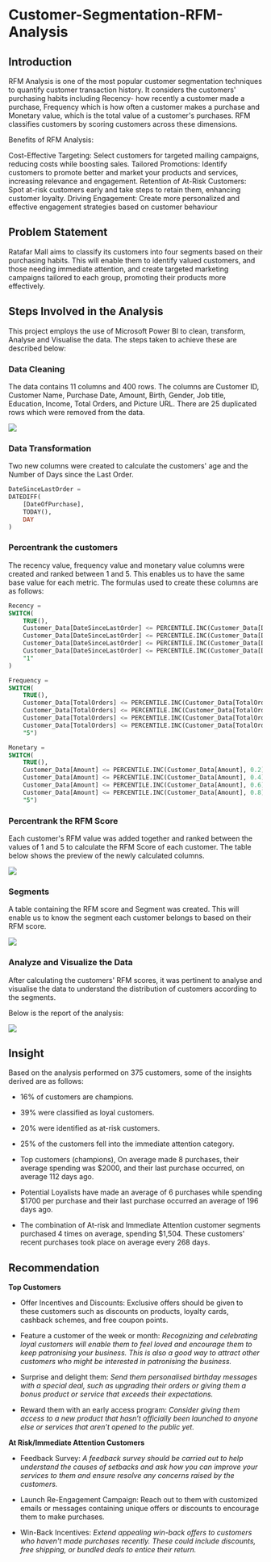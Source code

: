# Customer-Segmentation-RFM-Analysis

## Introduction

RFM Analysis is one of the most popular customer segmentation techniques to quantify customer transaction history. It considers the customers' purchasing habits including Recency- how recently a customer made a purchase, Frequency which is how often a customer makes a purchase and Monetary value, which is the total value of a customer's purchases.  RFM classifies customers by scoring customers across these dimensions.

Benefits of RFM Analysis:

Cost-Effective Targeting: Select customers for targeted mailing campaigns, reducing costs while boosting sales.
Tailored Promotions: Identify customers to promote better and market your products and services, increasing relevance and engagement.
Retention of At-Risk Customers: Spot at-risk customers early and take steps to retain them, enhancing customer loyalty.
Driving Engagement: Create more personalized and effective engagement strategies based on customer behaviour
  
## Problem Statement
Ratafar Mall aims to classify its customers into four segments based on their purchasing habits. This will enable them to identify valued customers, and those needing immediate attention, and create targeted marketing campaigns tailored to each group, promoting their products more effectively.

## Steps Involved in the Analysis
This project employs the use of Microsoft Power BI to clean, transform, Analyse and Visualise the data. The steps taken to achieve these are described below:

### Data Cleaning 

The data contains 11 columns and 400 rows. The columns are Customer ID, Customer Name, Purchase Date, Amount, Birth, Gender, Job title, Education, Income, Total Orders, and Picture URL. There are 25 duplicated rows which were removed from the data.

![](https://github.com/Ratafar22/Customer-Segmentation-RFM-Analysis/blob/main/Pictures/DataPreview.JPG)

### Data Transformation

Two new columns were created to calculate the customers' age and the Number of Days since the Last Order.
```sql
DateSinceLastOrder = 
DATEDIFF(
    [DateOfPurchase], 
    TODAY(),
    DAY
)
```
### Percentrank the customers

The recency value, frequency value and monetary value columns were created and ranked between 1 and 5. This enables us to have the same base value for each metric. 
The formulas used to create these columns are as follows:
```sql
Recency = 
SWITCH(
    TRUE(),
    Customer_Data[DateSinceLastOrder] <= PERCENTILE.INC(Customer_Data[DateSinceLastOrder],0.2),"5",
    Customer_Data[DateSinceLastOrder] <= PERCENTILE.INC(Customer_Data[DateSinceLastOrder],0.4),"4",
    Customer_Data[DateSinceLastOrder] <= PERCENTILE.INC(Customer_Data[DateSinceLastOrder],0.6),"3",
    Customer_Data[DateSinceLastOrder] <= PERCENTILE.INC(Customer_Data[DateSinceLastOrder],0.8),"2",
    "1"
)
```
```sql
Frequency = 
SWITCH(
    TRUE(),
    Customer_Data[TotalOrders] <= PERCENTILE.INC(Customer_Data[TotalOrders], 0.2), "1",
    Customer_Data[TotalOrders] <= PERCENTILE.INC(Customer_Data[TotalOrders], 0.4), "2",
    Customer_Data[TotalOrders] <= PERCENTILE.INC(Customer_Data[TotalOrders], 0.6), "3",
    Customer_Data[TotalOrders] <= PERCENTILE.INC(Customer_Data[TotalOrders], 0.8), "4",
    "5")
```
```sql
Monetary = 
SWITCH(
    TRUE(),
    Customer_Data[Amount] <= PERCENTILE.INC(Customer_Data[Amount], 0.2), "1",
    Customer_Data[Amount] <= PERCENTILE.INC(Customer_Data[Amount], 0.4), "2",
    Customer_Data[Amount] <= PERCENTILE.INC(Customer_Data[Amount], 0.6), "3",
    Customer_Data[Amount] <= PERCENTILE.INC(Customer_Data[Amount], 0.8), "4",
    "5")
```
### Percentrank the RFM Score

Each customer's RFM value was added together and ranked between the values of 1 and 5 to calculate the RFM Score of each customer. The table below shows the preview of the newly calculated columns.

![](https://github.com/Ratafar22/Customer-Segmentation-RFM-Analysis/blob/main/Pictures/CalculatedColumns.JPG)

### Segments 
A table containing the RFM score and Segment was created. This will enable us to know the segment each customer belongs to based on their RFM score.

![](https://github.com/Ratafar22/Customer-Segmentation-RFM-Analysis/blob/main/Pictures/SegmentTable.JPG)

### Analyze and Visualize the Data

After calculating the customers' RFM scores, it was pertinent to analyse and visualise the data to understand the distribution of customers according to the segments.

Below is the report of the analysis:

![](https://github.com/Ratafar22/Customer-Segmentation-RFM-Analysis/blob/main/Pictures/Customer%20Segmentation-%20RFM1.jpg)

## Insight
Based on the analysis performed on 375 customers, some of the insights derived are as follows:
-	16% of customers are champions.
-	39% were classified as loyal customers.
-	20% were identified as at-risk customers.
-	25% of the customers fell into the immediate attention category.
-	Top customers (champions), On average made 8 purchases, their average spending was $2000, and their last purchase occurred, on average 112 days ago. 

- Potential Loyalists have made an average of 6 purchases while spending $1700 per purchase and their last purchase occurred an average of 196 days ago.

- The combination of At-risk and Immediate Attention customer segments purchased 4 times on average, spending $1,504. These customers' recent purchases took place on average every 268 days.

## Recommendation

**Top Customers**

-	Offer Incentives and Discounts:
Exclusive offers should be given to these customers such as discounts on products, loyalty cards, cashback schemes, and free coupon points.

-	Feature a customer of the week or month: 
_Recognizing and celebrating loyal customers will enable them to feel loved and encourage them to keep patronising your business. This is also a good way to attract other customers who might be interested in patronising the business._

-	Surprise and delight them:
_Send them personalised birthday messages with a special deal, such as upgrading their orders or giving them a bonus product or service that exceeds their expectations._

-	Reward them with an early access program:
_Consider giving them access to a new product that hasn’t officially been launched to anyone else or services that aren’t opened to the public yet._

**At Risk/Immediate Attention Customers**

-	Feedback Survey:
_A feedback survey should be carried out to help understand the causes of setbacks and ask how you can improve your services to them and ensure resolve any concerns raised by the customers._

-	Launch Re-Engagement Campaign:
Reach out to them with customized emails or messages containing unique offers or discounts to encourage them to make purchases.

-	Win-Back Incentives: _Extend appealing win-back offers to customers who haven't made purchases recently. These could include discounts, free shipping, or bundled deals to entice their return._


